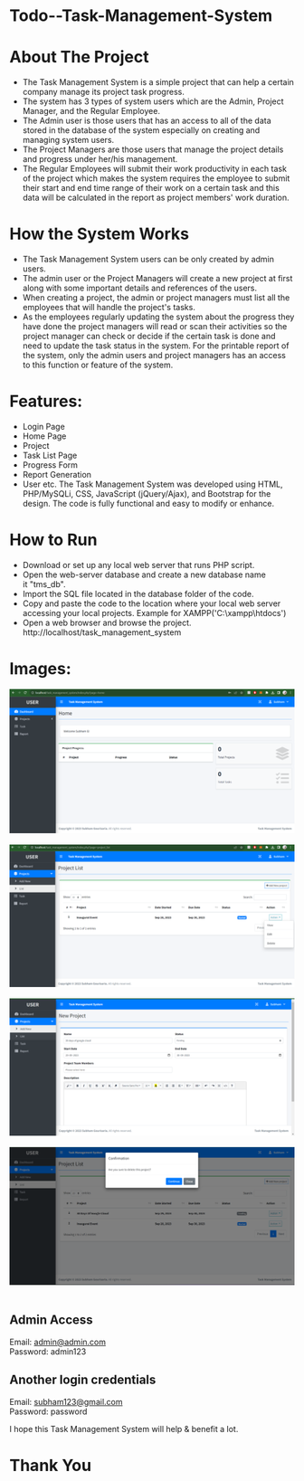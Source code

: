 # Todo--Task-Management-System

# About The Project
* The Task Management System is a simple project that can help a certain company manage its project task progress.
* The system has 3 types of system users which are the Admin, Project Manager, and the Regular Employee.
* The Admin user is those users that has an access to all of the data stored in the database of the system especially on creating and managing system users.
* The Project Managers are those users that manage the project details and progress under her/his management.
* The Regular Employees will submit their work productivity in each task of the project which makes the system requires the employee to submit their start and end time range of their work on a certain task and this data will be calculated in the report as project members' work duration.


# How the System Works
* The Task Management System users can be only created by admin users.
* The admin user or the Project Managers will create a new project at first along with some important details and references of the users.
* When creating a project, the admin or project managers must list all the employees that will handle the project's tasks.
* As the employees regularly updating the system about the progress they have done the project managers will read or scan their activities so the project manager can check or decide if the certain task is done and need to update the task status in the system. For the printable report of the system, only the admin users and project managers has an access to this function or feature of the system.

# Features:
* Login Page
* Home Page
* Project 
* Task List Page
* Progress Form
* Report Generation
* User etc.
The Task Management System was developed using HTML, PHP/MySQLi, CSS, JavaScript (jQuery/Ajax), and Bootstrap for the design. The code is fully functional and easy to modify or enhance. 

# How to Run
* Download or set up any local web server that runs PHP script.
* Open the web-server database and create a new database name it "tms_db".
* Import the SQL file located in the database folder of the code.
* Copy and paste the code to the location where your local web server accessing your local projects. Example for XAMPP('C:\xampp\htdocs')
* Open a web browser and browse the project. http://localhost/task_management_system

# Images: <br>
<div align="center">
  <img alt="ss1" src="./assets/ss1.png" /> <br><br>
   <img alt="ss1" src="./assets/ss2.png" /><br><br>
   <img alt="ss1" src="./assets/ss3.png" /><br><br>
   <img alt="ss1" src="./assets/ss4.png" /><br><br>
</div>


## Admin Access
Email: admin@admin.com <br>
Password: admin123

## Another login credentials
Email: subham123@gmail.com  <br>
Password: password

I hope this Task Management System will help & benefit a lot.

# Thank You
